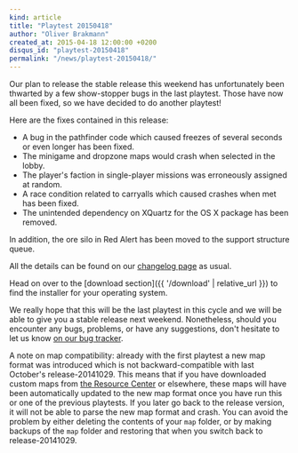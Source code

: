 ```yaml
---
kind: article
title: "Playtest 20150418"
author: "Oliver Brakmann"
created_at: 2015-04-18 12:00:00 +0200
disqus_id: "playtest-20150418"
permalink: "/news/playtest-20150418/"
---
```


Our plan to release the stable release this weekend has unfortunately been thwarted by a few show-stopper bugs in the last playtest. Those have now all been fixed, so we have decided to do another playtest!

Here are the fixes contained in this release:

  - A bug in the pathfinder code which caused freezes of several seconds or even longer has been fixed.
  - The minigame and dropzone maps would crash when selected in the lobby.
  - The player's faction in single-player missions was erroneously assigned at random.
  - A race condition related to carryalls which caused crashes when met has been fixed.
  - The unintended dependency on XQuartz for the OS X package has been removed.

In addition, the ore silo in Red Alert has been moved to the support structure queue.

All the details can be found on our [changelog page](https://github.com/OpenRA/OpenRA/wiki/Changelog/770276c499efeebe4fac8df2a12734f08fd502a8) as usual.

Head on over to the [download section]({{ '/download' | relative_url }}) to find the installer for your operating system.

We really hope that this will be the last playtest in this cycle and we will be able to give you a stable release next weekend. Nonetheless, should you encounter any bugs, problems, or have any suggestions, don't hesitate to let us know [on our bug tracker](https://bugs.openra.net).

A note on map compatibility: already with the first playtest a new map format was introduced which is not backward-compatible with last October's release-20141029. This means that if you have downloaded custom maps from [the Resource Center](https://resource.openra.net) or elsewhere, these maps will have been automatically updated to the new map format once you have run this or one of the previous playtests. If you later go back to the release version, it will not be able to parse the new map format and crash. You can avoid the problem by either deleting the contents of your `map` folder, or by making backups of the `map` folder and restoring that when you switch back to release-20141029.

